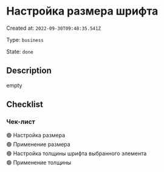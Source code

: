 # Настройка размера шрифта

Created at: `2022-09-30T09:48:35.541Z`

Type: `business`

State: `done`

## Description
empty

## Checklist
### Чек-лист
🟢 Настройка размера\
🟢 Применение размера\
🟢 Настройка толщины шрифта выбранного элемента\
🟢 Применение толщины
